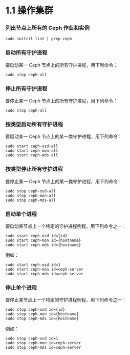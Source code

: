 # 1.1 操作集群

### **列出节点上所有的 Ceph 作业和实例**

	sudo initctl list | grep ceph

### **启动所有守护进程**
要启动某一 Ceph 节点上的所有守护进程，用下列命令：

	sudo stop ceph-all

### **停止所有守护进程**
要停止某一 Ceph 节点上的所有守护进程，用下列命令：

	sudo stop ceph-all

### **按类型启动所有守护进程**
要启动某一 Ceph 节点上的某一类守护进程，用下列命令：

	sudo start ceph-osd-all
	sudo start ceph-mon-all
	sudo start ceph-mds-all

### **按类型停止所有守护进程**
要停止某一 Ceph 节点上的某一类守护进程，用下列命令：

	sudo stop ceph-osd-all
	sudo stop ceph-mon-all
	sudo stop ceph-mds-all

### **启动单个进程**
要启动某节点上一个特定的守护进程例程，用下列命令之一：

    sudo start ceph-osd id={id}
    sudo start ceph-mon id={hostname}
    sudo start ceph-mds id={hostname}

例如：

    sudo start ceph-osd id=1
    sudo start ceph-mon id=ceph-server
    sudo start ceph-mds id=ceph-server

### **停止单个进程**
要停止某节点上一个特定的守护进程例程，用下列命令之一：

    sudo stop ceph-osd id={id}
    sudo stop ceph-mon id={hostname}
    sudo stop ceph-mds id={hostname}

例如：

    sudo stop ceph-osd id=1
    sudo stop ceph-mon id=ceph-server
    sudo stop ceph-mds id=ceph-server